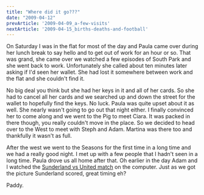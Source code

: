 ```yaml
---
title: "Where did it go???"
date: "2009-04-12"
prevArticle: '2009-04-09_a-few-visits'
nextArticle: '2009-04-15_births-deaths-and-football'
---
```

On Saturday I was in the flat for most of the day and Paula came over during her lunch break to say hello and to get out of work for an hour or so. That was grand, she came over we watched a few episodes of South Park and she went back to work. Unfortunately she called about ten minutes later asking if I'd seen her wallet. She had lost it somewhere between work and the flat and she couldn't find it.

No big deal you think but she had her keys in it and all of her cards. So she had to cancel all her cards and we searched up and down the street for the wallet to hopefully find the keys. No luck. Paula was quite upset about it as well. She nearly wasn't going to go out that night either. I finally convinced her to come along and we went to the Pig to meet Ciara. It was packed in there though, you really couldn't move in the place. So we decided to head over to the West to meet with Steph and Adam. Martina was there too and thankfully it wasn't as full.

After the west we went to the Seasons for the first time in a long time and we had a really good night. I met up with a few people that I hadn't seen in a long time. Paula drove us all home after that. Oh earlier in the day Adam and I watched the [Sunderland vs United match](http://www.rte.ie/sport/soccer/2009/0411/sunderland_manutd.html) on the computer. Just as we got the picture Sunderland scored, great timing eh?

Paddy.